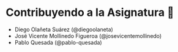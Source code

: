 # Contribuyendo a la Asignatura 🚀


- Diego Olañeta Suárez (@diegoolaneta)
- José Vicente Mollinedo Figueroa (@josevicentemollinedo)
- Pablo Quesada (@pablo-quesada)
